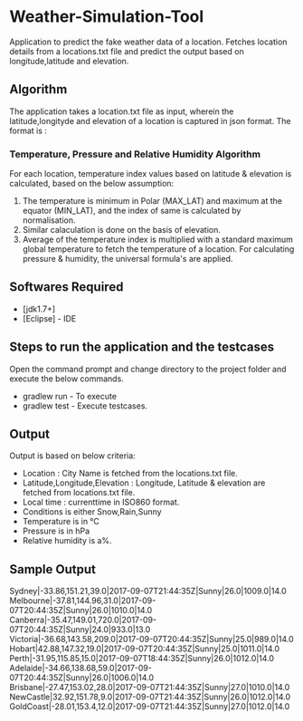# Weather-Simulation-Tool
Application to predict the fake weather data of a location.
Fetches location details from a locations.txt file and predict the output based on longitude,latitude and elevation.

## Algorithm
The application takes a location.txt file as input, wherein the latitude,longityde and elevation of a location is captured in json format. The format is :

### Temperature, Pressure and Relative Humidity Algorithm
For each location, temperature index values based on latitude & elevation is calculated, based on the below assumption:
1. The temperature is minimum in Polar (MAX_LAT) and maximum at the equator (MIN_LAT), and the index of same is calculated by normalisation.
2. Similar calaculation is done on the basis of elevation.
3. Average of the temperature index is multiplied with a standard maximum global temperature to fetch the temperature of a location.
For calculating pressure & humidity, the universal formula's are applied.

## Softwares Required

* [jdk1.7+]
* [Eclipse] - IDE 

## Steps to run the application and the testcases
Open the command prompt and change directory to the project folder and execute the below commands.
* gradlew run - To execute
* gradlew test - Execute testcases.

## Output
Output is based on below criteria:
- Location : City Name is fetched from the locations.txt file.
- Latitude,Longitude,Elevation : Longitude, Latitude & elevation are fetched from locations.txt file.
- Local time : currenttime in ISO860 format.
- Conditions is either Snow,Rain,Sunny
- Temperature is in °C 
- Pressure is in hPa
- Relative humidity is a%.


## Sample Output
Sydney|-33.86,151.21,39.0|2017-09-07T21:44:35Z|Sunny|26.0|1009.0|14.0<br/>
Melbourne|-37.81,144.96,31.0|2017-09-07T20:44:35Z|Sunny|26.0|1010.0|14.0<br/>
Canberra|-35.47,149.01,720.0|2017-09-07T20:44:35Z|Sunny|24.0|933.0|13.0<br/>
Victoria|-36.68,143.58,209.0|2017-09-07T20:44:35Z|Sunny|25.0|989.0|14.0<br/>
Hobart|42.88,147.32,19.0|2017-09-07T20:44:35Z|Sunny|25.0|1011.0|14.0<br/>
Perth|-31.95,115.85,15.0|2017-09-07T18:44:35Z|Sunny|26.0|1012.0|14.0<br/>
Adelaide|-34.66,138.68,59.0|2017-09-07T20:44:35Z|Sunny|26.0|1006.0|14.0<br/>
Brisbane|-27.47,153.02,28.0|2017-09-07T21:44:35Z|Sunny|27.0|1010.0|14.0<br/>
NewCastle|32.92,151.78,9.0|2017-09-07T21:44:35Z|Sunny|26.0|1012.0|14.0<br/>
GoldCoast|-28.01,153.4,12.0|2017-09-07T21:44:35Z|Sunny|27.0|1012.0|14.0<br/>
 

